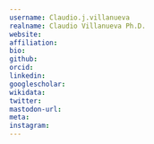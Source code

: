 ```yaml
---
username: Claudio.j.villanueva
realname: Claudio Villanueva Ph.D.
website: 
affiliation: 
bio: 
github: 
orcid: 
linkedin: 
googlescholar: 
wikidata: 
twitter: 
mastodon-url: 
meta:
instagram:
---
```

